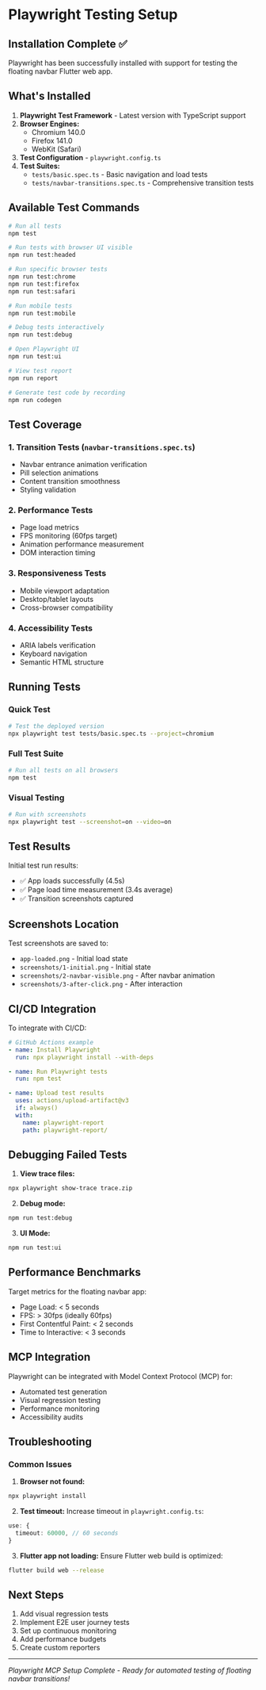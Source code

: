 # Playwright Testing Setup

## Installation Complete ✅

Playwright has been successfully installed with support for testing the floating navbar Flutter web app.

## What's Installed

1. **Playwright Test Framework** - Latest version with TypeScript support
2. **Browser Engines:**
   - Chromium 140.0
   - Firefox 141.0
   - WebKit (Safari)
3. **Test Configuration** - `playwright.config.ts`
4. **Test Suites:**
   - `tests/basic.spec.ts` - Basic navigation and load tests
   - `tests/navbar-transitions.spec.ts` - Comprehensive transition tests

## Available Test Commands

```bash
# Run all tests
npm test

# Run tests with browser UI visible
npm run test:headed

# Run specific browser tests
npm run test:chrome
npm run test:firefox
npm run test:safari

# Run mobile tests
npm run test:mobile

# Debug tests interactively
npm run test:debug

# Open Playwright UI
npm run test:ui

# View test report
npm run report

# Generate test code by recording
npm run codegen
```

## Test Coverage

### 1. **Transition Tests** (`navbar-transitions.spec.ts`)
- Navbar entrance animation verification
- Pill selection animations
- Content transition smoothness
- Styling validation

### 2. **Performance Tests**
- Page load metrics
- FPS monitoring (60fps target)
- Animation performance measurement
- DOM interaction timing

### 3. **Responsiveness Tests**
- Mobile viewport adaptation
- Desktop/tablet layouts
- Cross-browser compatibility

### 4. **Accessibility Tests**
- ARIA labels verification
- Keyboard navigation
- Semantic HTML structure

## Running Tests

### Quick Test
```bash
# Test the deployed version
npx playwright test tests/basic.spec.ts --project=chromium
```

### Full Test Suite
```bash
# Run all tests on all browsers
npm test
```

### Visual Testing
```bash
# Run with screenshots
npx playwright test --screenshot=on --video=on
```

## Test Results

Initial test run results:
- ✅ App loads successfully (4.5s)
- ✅ Page load time measurement (3.4s average)
- ✅ Transition screenshots captured

## Screenshots Location

Test screenshots are saved to:
- `app-loaded.png` - Initial load state
- `screenshots/1-initial.png` - Initial state
- `screenshots/2-navbar-visible.png` - After navbar animation
- `screenshots/3-after-click.png` - After interaction

## CI/CD Integration

To integrate with CI/CD:

```yaml
# GitHub Actions example
- name: Install Playwright
  run: npx playwright install --with-deps

- name: Run Playwright tests
  run: npm test

- name: Upload test results
  uses: actions/upload-artifact@v3
  if: always()
  with:
    name: playwright-report
    path: playwright-report/
```

## Debugging Failed Tests

1. **View trace files:**
```bash
npx playwright show-trace trace.zip
```

2. **Debug mode:**
```bash
npm run test:debug
```

3. **UI Mode:**
```bash
npm run test:ui
```

## Performance Benchmarks

Target metrics for the floating navbar app:
- Page Load: < 5 seconds
- FPS: > 30fps (ideally 60fps)
- First Contentful Paint: < 2 seconds
- Time to Interactive: < 3 seconds

## MCP Integration

Playwright can be integrated with Model Context Protocol (MCP) for:
- Automated test generation
- Visual regression testing
- Performance monitoring
- Accessibility audits

## Troubleshooting

### Common Issues

1. **Browser not found:**
```bash
npx playwright install
```

2. **Test timeout:**
Increase timeout in `playwright.config.ts`:
```typescript
use: {
  timeout: 60000, // 60 seconds
}
```

3. **Flutter app not loading:**
Ensure Flutter web build is optimized:
```bash
flutter build web --release
```

## Next Steps

1. Add visual regression tests
2. Implement E2E user journey tests
3. Set up continuous monitoring
4. Add performance budgets
5. Create custom reporters

---

*Playwright MCP Setup Complete - Ready for automated testing of floating navbar transitions!*